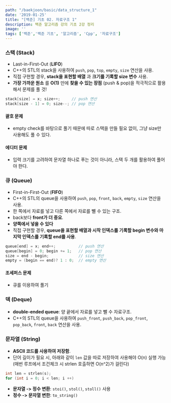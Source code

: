 ```yaml
---
path: "/baekjoon/basic/data_structure_1"
date: '2019-01-25'
title: "[백준] 기초 02. 자료구조 1"
description: 백준 알고리즘 강의 기초 2강 정리
image: ''
tags: ['백준','백준 기초', '알고리즘', 'Cpp', '자료구조']
---
```


### 스택 (Stack)
- Last-in-First-Out (__LIFO__)
- C++의 STL의 stack을 사용하여 `push`, `pop`, `top`, `empty`, `size` 연산을 사용.
- 직접 구현할 경우, __stack을 표현할 배열__ 과 __크기를 기록할 size 변수__ 사용.
- __가장 가까운 원소__ 를 __O(1)__ 만에 __찾을 수 있는 장점__ (push & pop)을 적극적으로 활용해서 문제를 풀 것!
```cpp
stack[size] = x; size++;     // push 연산
stack[size - 1] = 0; size--; // pop 연산
```

#### 괄호 문제
- empty check를 바탕으로 풀기 때문에 따로 스택을 만들 필요 없이, 그냥 size만 사용해도 풀 수 있다.

#### 에디터 문제
- 입력 크기를 고려하여 문자열 하나로 푸는 것이 아니라, 스택 두 개를 활용하여 풀어야 한다.

### 큐 (Queue)
- First-in-First-Out (__FIFO__)
- C++의 STL의 queue을 사용하여 `push`, `pop`, `front`, `back`, `empty`, `size` 연산을 사용.
- 한 쪽에서 자료를 넣고 다른 쪽에서 자료를 뺄 수 있는 구조.
- back보다 __front가 더 중요__.
- __양쪽에서 넣을 수 있다__
- 직접 구현할 경우, __queue을 표현할 배열과 시작 인덱스를 기록할 begin 변수와 마지막 인덱스를 기록할 end를 사용__.
```cpp
queue[end] = x; end++;          // push 연산
queue[begin] = 0; begin += 1;   // pop 연산
size = end - begin;             // size 연산 
empty = (begin == end)? 1 : 0;  // empty 연산
```

#### 조세퍼스 문제
- 큐를 이용하여 풀기

### 덱 (Deque)
- __double-ended queue__: 양 끝에서 자료를 넣고 뺄 수 자료구조.
- C++의 STL의 queue을 사용하여 `push_front`, `push_back`, `pop_front`, `pop_back`, `front`, `back` 연산을 사용.

### 문자열 (String)
- __ASCII 코드를 사용하여 저장함__.
- 단어 길이가 필요 시, 아래와 같이 `len` 값을 따로 저장하여 사용해야 O(n) 실행 가능 (매번 루프에서 조건체크 시 strlen 호출하면 O(n^2)가 걸린다)
```cpp
int len = strlen(s);
for (int i = 0; i < len; i ++)
```
- __문자열 -> 정수 변환__: `stoi()`, `stol()`, `stoll()` 사용
- __정수 -> 문자열 변한__: `to_string()`